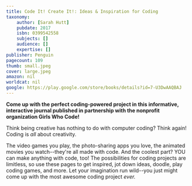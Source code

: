 ```yaml
---
title: Code It! Create It!: Ideas & Inspiration for Coding
taxonomy:
	author: [Sarah Hutt]
	pubdate: 2017
	isbn: 0399542558
	subjects: []
	audience: []
	expertise: []
publisher: Penguin
pagecount: 109
thumb: small.jpeg
cover: large.jpeg
amazon: nil
worldcat: nil
google: https://play.google.com/store/books/details?id=7-U3DwAAQBAJ
---
```

<b>Come up with the perfect coding-powered project in this informative, interactive journal published in partnership with the nonprofit organization Girls Who Code!</b> <p>Think being creative has nothing to do with computer coding? Think again! Coding is <i>all</i> about creativity. <p> The video games you play, the photo-sharing apps you love, the animated movies you watch--they're all made with code. And the coolest part? YOU can make anything with code, too! The possibilities for coding projects are limitless, so use these pages to get inspired, jot down ideas, doodle, play coding games, and more. Let your imagination run wild--you just might come up with the most awesome coding project <i>ever.</i>